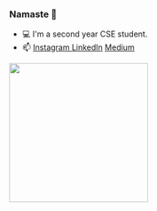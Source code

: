 ### Namaste 🙏 

<ul>
 <li> 💻 I'm a second year CSE student. </li>
 <li> 📫 <a href="https://www.instagram.com/_shubhrima_/">Instagram   </a><a href="https://www.linkedin.com/in/shubhrima-jana/"> LinkedIn</a> <a href="https://shubhrimajana.medium.com/"> Medium</a> </li>
 </ul>
<img src="https://github-readme-stats.vercel.app/api?username=shubhrima&hide=stars&count_private=true&show_icons=true" width="250">

